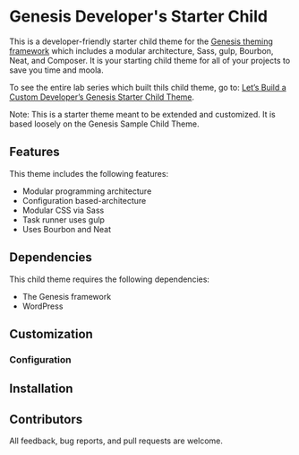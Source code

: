 # Genesis Developer's Starter Child

This is a developer-friendly starter child theme for the [Genesis theming framework](http://my.studiopress.com/themes/genesis/) which includes a modular architecture, Sass, gulp, Bourbon, Neat, and Composer.  It is your starting child theme for all of your projects to save you time and moola.

To see the entire lab series which built thils child theme, go to: [Let’s Build a Custom Developer’s Genesis Starter Child Theme](https://knowthecode.io/series/lets-build-custom-developers-genesis-starter-child-theme).

Note: This is a starter theme meant to be extended and customized.  It is based loosely on the Genesis Sample Child Theme.

## Features

This theme includes the following features:

- Modular programming architecture
- Configuration based-architecture
- Modular CSS via Sass
- Task runner uses gulp
- Uses Bourbon and Neat

## Dependencies

This child theme requires the following dependencies:

- The Genesis framework
- WordPress

## Customization

### Configuration


## Installation

## Contributors

All feedback, bug reports, and pull requests are welcome.